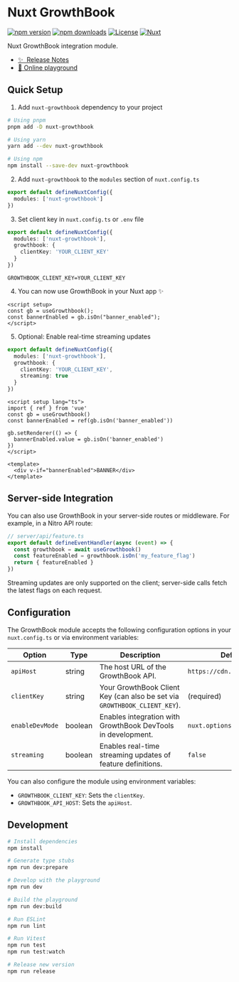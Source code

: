 # Nuxt GrowthBook

[![npm version][npm-version-src]][npm-version-href]
[![npm downloads][npm-downloads-src]][npm-downloads-href]
[![License][license-src]][license-href]
[![Nuxt][nuxt-src]][nuxt-href]

Nuxt GrowthBook integration module.

- [✨ &nbsp;Release Notes](/CHANGELOG.md)
- [🏀 Online playground](https://stackblitz.com/github/mateuszkulpa/nuxt-growthbook?file=playground%2Fapp.vue)

<!--
## Features

- ⛰ &nbsp;Foo
- 🚠 &nbsp;Bar
- 🌲 &nbsp;Baz
-->

## Quick Setup

1. Add `nuxt-growthbook` dependency to your project

```bash
# Using pnpm
pnpm add -D nuxt-growthbook

# Using yarn
yarn add --dev nuxt-growthbook

# Using npm
npm install --save-dev nuxt-growthbook
```

2. Add `nuxt-growthbook` to the `modules` section of `nuxt.config.ts`

```ts
export default defineNuxtConfig({
  modules: ['nuxt-growthbook']
})
```

3. Set client key in `nuxt.config.ts` or `.env` file

```ts
export default defineNuxtConfig({
  modules: ['nuxt-growthbook'],
  growthbook: {
    clientKey: 'YOUR_CLIENT_KEY'
  }
})
```

```dotenv
GROWTHBOOK_CLIENT_KEY=YOUR_CLIENT_KEY
```

4. You can now use GrowthBook in your Nuxt app ✨
```vue
<script setup>
const gb = useGrowthbook();
const bannerEnabled = gb.isOn("banner_enabled");
</script>
```

5. Optional: Enable real-time streaming updates
```ts
export default defineNuxtConfig({
  modules: ['nuxt-growthbook'],
  growthbook: {
    clientKey: 'YOUR_CLIENT_KEY',
    streaming: true
  }
})
```

```vue
<script setup lang="ts">
import { ref } from 'vue'
const gb = useGrowthbook()
const bannerEnabled = ref(gb.isOn('banner_enabled'))

gb.setRenderer(() => {
  bannerEnabled.value = gb.isOn('banner_enabled')
})
</script>

<template>
  <div v-if="bannerEnabled">BANNER</div>
</template>
```

## Server-side Integration

You can also use GrowthBook in your server-side routes or middleware. For example, in a Nitro API route:

```ts
// server/api/feature.ts
export default defineEventHandler(async (event) => {
  const growthbook = await useGrowthbook()
  const featureEnabled = growthbook.isOn('my_feature_flag')
  return { featureEnabled }
})
```

Streaming updates are only supported on the client; server-side calls fetch the latest flags on each request.

## Configuration

The GrowthBook module accepts the following configuration options in your `nuxt.config.ts` or via environment variables:

| Option         | Type    | Description                                                       | Default                               |
|----------------|---------|-------------------------------------------------------------------|---------------------------------------|
| `apiHost`      | string  | The host URL of the GrowthBook API.                               | `https://cdn.growthbook.io`           |
| `clientKey`    | string  | Your GrowthBook Client Key (can also be set via `GROWTHBOOK_CLIENT_KEY`). | (required)                            |
| `enableDevMode`| boolean | Enables integration with GrowthBook DevTools in development.      | `nuxt.options.dev`                    |
| `streaming`    | boolean | Enables real-time streaming updates of feature definitions.       | `false`                               |

You can also configure the module using environment variables:

- `GROWTHBOOK_CLIENT_KEY`: Sets the `clientKey`.
- `GROWTHBOOK_API_HOST`: Sets the `apiHost`.

## Development

```bash
# Install dependencies
npm install

# Generate type stubs
npm run dev:prepare

# Develop with the playground
npm run dev

# Build the playground
npm run dev:build

# Run ESLint
npm run lint

# Run Vitest
npm run test
npm run test:watch

# Release new version
npm run release
```

<!-- Badges -->
[npm-version-src]: https://img.shields.io/npm/v/nuxt-growthbook/latest.svg?style=flat&colorA=18181B&colorB=28CF8D
[npm-version-href]: https://npmjs.com/package/nuxt-growthbook

[npm-downloads-src]: https://img.shields.io/npm/dm/nuxt-growthbook.svg?style=flat&colorA=18181B&colorB=28CF8D
[npm-downloads-href]: https://npmjs.com/package/nuxt-growthbook

[license-src]: https://img.shields.io/npm/l/nuxt-growthbook.svg?style=flat&colorA=18181B&colorB=28CF8D
[license-href]: https://npmjs.com/package/nuxt-growthbook

[nuxt-src]: https://img.shields.io/badge/Nuxt-18181B?logo=nuxt.js
[nuxt-href]: https://nuxt.com
